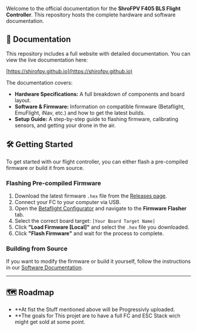 Welcome to the official documentation for the **ShroFPV F405 BLS Flight Controller**. This repository hosts the complete hardware and software documentation.

## 📖 Documentation

This repository includes a full website with detailed documentation. You can view the live documentation here:

[https://shirofpv.github.io](https://shirofpv.github.io)

The documentation covers:
* **Hardware Specifications:** A full breakdown of components and board layout.
* **Software & Firmware:** Information on compatible firmware (Betaflight, EmuFlight, iNav, etc.) and how to get the latest builds.
* **Setup Guide:** A step-by-step guide to flashing firmware, calibrating sensors, and getting your drone in the air.

## 🛠️ Getting Started

To get started with our flight controller, you can either flash a pre-compiled firmware or build it from source.

### Flashing Pre-compiled Firmware

1.  Download the latest firmware `.hex` file from the [Releases page](https://github.com/shirofpv/shirofpv.github.io/releases).
2.  Connect your FC to your computer via USB.
3.  Open the [Betaflight Configurator](https://github.com/betaflight/betaflight-configurator/releases) and navigate to the **Firmware Flasher** tab.
4.  Select the correct board target: `[Your Board Target Name]`
5.  Click **"Load Firmware [Local]"** and select the `.hex` file you downloaded.
6.  Click **"Flash Firmware"** and wait for the process to complete.

### Building from Source

If you want to modify the firmware or build it yourself, follow the instructions in our [Software Documentation](https://shirofpv.github.io#software).

---

## 🗺️ Roadmap

* **At fist the Stuff mentioned above will be Progressivly uploaded.
* **The goals for This projet are to have a full FC and ESC Stack wich might get sold at some point.
